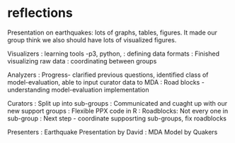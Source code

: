 reflections
===========

Presentation on earthquakes: lots of graphs, tables, figures. 
It made our group think we also should have lots of visualized figures.

Visualizers
: learning tools -p3, python, 
: defining data formats
: Finished visualizing raw data
: coordinating between groups

Analyzers
: Progress- clarified previous questions, identified class of model-evaluation, able to input curator data to MDA
: Road blocks - understanding model-evaluation implementation

Curators
: Split up into sub-groups
: Communicated and cuaght up with our new support groups
: Flexible PPX code in R
: Roadblocks: Not every one in sub-group
: Next step - coordinate supposrting sub-groups, fix roadblocks

Presenters
: Earthquake Presentation by David
: MDA Model by Quakers



